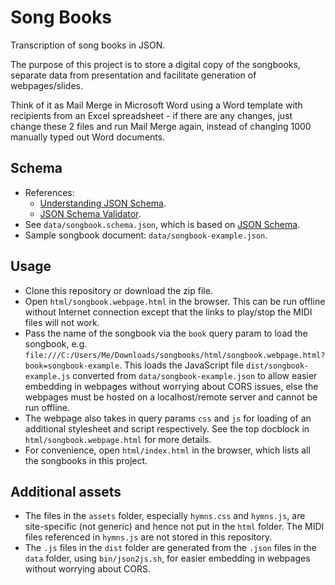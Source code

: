 # Song Books

Transcription of song books in JSON.

The purpose of this project is to store a digital copy of the songbooks, separate data from
presentation and facilitate generation of webpages/slides.

Think of it as Mail Merge in Microsoft Word using a Word template with recipients from an Excel
spreadsheet - if there are any changes, just change these 2 files and run Mail Merge again, instead
of changing 1000 manually typed out Word documents.

## Schema
- References:
    + [Understanding JSON Schema](https://json-schema.org/understanding-json-schema/index.html).
    + [JSON Schema Validator](https://www.jsonschemavalidator.net/).
- See `data/songbook.schema.json`, which is based on [JSON Schema](https://json-schema.org/).
- Sample songbook document: `data/songbook-example.json`.

## Usage
- Clone this repository or download the zip file.
- Open `html/songbook.webpage.html` in the browser. This can be run offline without Internet
  connection except that the links to play/stop the MIDI files will not work.
- Pass the name of the songbook via the `book` query param to load the songbook, e.g.
  `file:///C:/Users/Me/Downloads/songbooks/html/songbook.webpage.html?book=songbook-example`. This
  loads the JavaScript file `dist/songbook-example.js` converted from `data/songbook-example.json`
  to allow easier embedding in webpages without worrying about CORS issues, else the webpages
  must be hosted on a localhost/remote server and cannot be run offline.
- The webpage also takes in query params `css` and `js` for loading of an additional stylesheet and
  script respectively. See the top docblock in `html/songbook.webpage.html` for more details.
- For convenience, open `html/index.html` in the browser, which lists all the songbooks in this
  project.

## Additional assets
- The files in the `assets` folder, especially `hymns.css` and `hymns.js`, are site-specific (not
  generic) and hence not put in the `html` folder. The MIDI files referenced in `hymns.js` are not
  stored in this repository.
- The `.js` files in the `dist` folder are generated from the `.json` files in the `data` folder,
  using `bin/json2js.sh`, for easier embedding in webpages without worrying about CORS.
